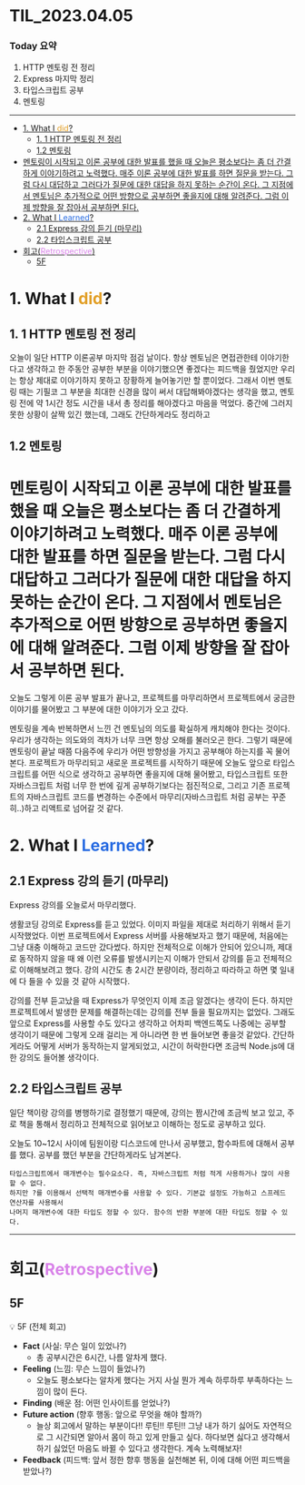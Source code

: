 # TIL_2023.04.05

### Today 요약

1. HTTP 멘토링 전 정리
2. Express 마지막 정리 
3. 타입스크립트 공부
4. 멘토링

---

- [1. What I <span style="color: #e2a029">did</span>?](#1-what-i--span-style--color---e2a029--did--span--)
  * [1. 1 HTTP 멘토링 전 정리](#1-1-http---------)
  * [1.2 멘토링](#12----)
- [멘토링이 시작되고 이론 공부에 대한 발표를 했을 때 오늘은 평소보다는 좀 더 간결하게 이야기하려고 노력했다. 매주 이론 공부에 대한 발표를 하면 질문을 받는다. 그럼 다시 대답하고 그러다가 질문에 대한 대답을 하지 못하는 순간이 온다. 그 지점에서 멘토님은 추가적으로 어떤 방향으로 공부하면 좋을지에 대해 알려준다. 그럼 이제 방향을 잘 잡아서 공부하면 된다.](#----------------------------------------------------------------------------------------------------------------------------------------------------------------------------------------------------)
- [2. What I <span style="color: #296ce2">Learned</span>?](#2-what-i--span-style--color---296ce2--learned--span--)
  * [2.1 Express 강의 듣기 (마무리)](#21-express------------)
  * [2.2 타입스크립트 공부](#22----------)
- [회고(<span style="color: #d984e9">Retrospective</span>)](#----span-style--color---d984e9--retrospective--span--)
  * [5F](#5f)



# 1. What I <span style="color: #e2a029">did</span>?

## 1. 1 HTTP 멘토링 전 정리

오늘이 일단 HTTP 이론공부 마지막 점검 날이다. 항상 멘토님은 면접관한테 이야기한다고 생각하고 한 주동안 공부한 부분을 이야기했으면 좋겠다는 피드백을 줬었지만 우리는 항상 제대로 이야기하지 못하고 장황하게 늘어놓기만 할 뿐이었다. 그래서 이번 멘토링 때는 기필코 그 부분을 최대한 신경을 많이 써서 대답해봐야겠다는 생각을 했고, 멘토링 전에 약 1시간 정도 시간을 내서 총 정리를 해야겠다고 마음을 먹었다. 중간에 그러지 못한 상황이 살짝 있긴 했는데, 그래도 간단하게라도 정리하고 

## 1.2 멘토링

# 멘토링이 시작되고 이론 공부에 대한 발표를 했을 때 오늘은 평소보다는 좀 더 간결하게 이야기하려고 노력했다. 매주 이론 공부에 대한 발표를 하면 질문을 받는다. 그럼 다시 대답하고 그러다가 질문에 대한 대답을 하지 못하는 순간이 온다. 그 지점에서 멘토님은 추가적으로 어떤 방향으로 공부하면 좋을지에 대해 알려준다. 그럼 이제 방향을 잘 잡아서 공부하면 된다.

오늘도 그렇게 이론 공부 발표가 끝나고, 프로젝트를 마무리하면서 프로젝트에서 궁금한 이야기를 물어봤고 그 부분에 대한 이야기가 오고 갔다. 

멘토링을 계속 반복하면서 느낀 건 멘토님의 의도를 확실하게 캐치해야 한다는 것이다. 우리가 생각하는 의도와의 격차가 너무 크면 항상 오해를 불러오곤 한다. 그렇기 때문에 멘토링이 끝날 때쯤 다음주에 우리가 어떤 방향성을 가지고 공부해야 하는지를 꼭 물어본다. 프로젝트가 마무리되고 새로운 프로젝트를 시작하기 때문에 오늘도 앞으로 타입스크립트를 어떤 식으로 생각하고 공부하면 좋을지에 대해 물어봤고, 타입스크립트 또한 자바스크립트 처럼 너무 한 번에 깊게 공부하기보다는 점진적으로, 그리고 기존 프로젝트의 자바스크립트 코드를 변경하는 수준에서 마무리(자바스크립트 처럼 공부는 꾸준히..)하고 리액트로 넘어갈 것 같다. 

# 2. What I <span style="color: #296ce2">Learned</span>?

## 2.1 Express 강의 듣기 (마무리)

Express 강의를 오늘로서 마무리했다. 

생활코딩 강의로 Express를 듣고 있었다. 이미지 파일을 제대로 처리하기 위해서 듣기 시작했었다. 이번 프로젝트에서 Express 서버를 사용해보자고 했기 때문에, 처음에는 그냥 대충 이해하고 코드만 갔다썼다. 하지만 전체적으로 이해가 안되어 있으니까, 제대로 동작하지 않을 때 왜 이런 오류를 발생시키는지 이해가 안되서 강의를 듣고 전체적으로 이해해보려고 했다. 강의 시간도 총 2시간 분량이라, 정리하고 따라하고 하면 몇 일내에 다 들을 수 있을 것 같아 시작했다. 

강의를 전부 듣고났을 때 Express가 무엇인지 이제 조금 알겠다는 생각이 든다. 하지만 프로젝트에서 발생한 문제를 해결하는데는 강의를 전부 들을 필요까지는 없었다. 그래도 앞으로 Express를 사용할 수도 있다고 생각하고 어차피 백엔드쪽도 나중에는 공부할 생각이기 때문에 그렇게 오래 걸리는 게 아니라면 한 번 들어보면 좋을것 같았다. 간단하게라도 어떻게 서버가 동작하는지 알게되었고, 시간이 허락한다면 조금씩 Node.js에 대한 강의도 들어볼 생각이다. 

## 2.2 타입스크립트 공부

일단 책이랑 강의를 병행하기로 결정했기 때문에, 강의는 짬시간에 조금씩 보고 있고, 주로 책을 통해서 정리하고 전체적으로 읽어보고 이해하는 정도로 공부하고 있다. 

오늘도 10~12시 사이에 팀원이랑 디스코드에 만나서 공부했고, 함수파트에 대해서 공부를 했다. 공부를 했던 부분을 간단하게라도 남겨본다.

```tsx
타입스크립트에서 매개변수는 필수요소다. 즉, 자바스크립트 처럼 적게 사용하거나 많이 사용할 수 없다. 
하지만 ?를 이용해서 선택적 매개변수를 사용할 수 있다. 기본값 설정도 가능하고 스프레드 연산자를 사용해서
나머지 매개변수에 대한 타입도 정할 수 있다. 함수의 반환 부분에 대한 타입도 정할 수 있다.
```

---

# 회고(<span style="color: #d984e9">Retrospective</span>)

## 5F

💡 5F (전체 회고)

- **Fact** (사실: 무슨 일이 있었나?)
    - 총 공부시간은 6시간, 나름 알차게 했다.
- **Feeling** (느낌: 무슨 느낌이 들었나?)
    - 오늘도 평소보다는 알차게 했다는 거지 사실 뭔가 계속 하루하루 부족하다는 느낌이 많이 든다.
- **Finding** (배운 점: 어떤 인사이트를 얻었나?)
- **Future action** (향후 행동: 앞으로 무엇을 해야 할까?)
    - 늘상 회고에서 말하는 부분이다!! 루틴!! 루틴!! 그냥 내가 하기 싫어도 자연적으로 그 시간되면 알아서 몸이 하고 있게 만들고 싶다. 하다보면 싫다고 생각해서 하기 싫었던 마음도 바뀔 수 있다고 생각한다. 계속 노력해보자!
- **Feedback** (피드백: 앞서 정한 향후 행동을 실천해본 뒤, 이에 대해 어떤 피드백을 받았나?)
    